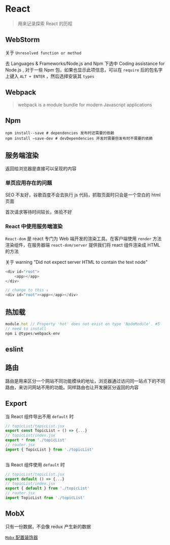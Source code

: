 # React

> 用来记录探索 React 的历程

## WebStorm

关于 `Unresolved function or method`

去 Languages & Frameworks/Node.js and Npm 下选中 Coding assistance for Node.js , 对于一些 Npm 包，如果也显示此项信息，可以在 `require` 后的包名字上键入 `ALT + ENTER` ，然后选择安装其 `types`

## Webpack

> webpack is a module bundle for modern Javascript applications

## Npm

```shell
npm install--save # dependencies 发布时还需要的依赖
npm install –save-dev # devDependencies 开发时需要但发布时不需要的依赖
```

## 服务端渲染

返回给浏览器是直接可以呈现的内容

### 单页应用存在的问题

SEO 不友好，谷歌百度不会去执行 js 代码，抓取页面时只会是一个空白的 html 页面 

首次请求等待时间较长，体验不好

### React 中使用服务端渲染

`React-dom` 是 react 专门为 Web 端开发的渲染工具。在客户端使用 `render` 方法渲染组件，在服务器端 `react-dom/server` 提供我们将 react 组件渲染成 HTML 的方法 

关于 warning  "Did not expect server HTML to contain the text node"

```js
<div id="root">
    <app></app>
</div>

// change to this ↓
<div id="root"><app></app></div>

```

## 热加载

```js
module.hot // Property 'hot' does not exist on type 'NodeModule'. #5
// need to install
npm i @types/webpack-env
```

## eslint



## 路由

路由是用来区分一个网站不同功能模块的地址，浏览器通过访问同一站点下的不同路由，来访问网站不用的功能。同样路由也让开发展区分返回的内容



## Export 

当 React 组件导出不用 `default` 时

```js
// topicList/topicList.jsx
export const TopicList = () => {...}
// topicList/index.jsx
export * from './topicList'
// router.jsx
import { TopicList } from './topicList'
                                
```

当 React 组件使用 `default` 时

```js
// topicList/topicList.jsx
export default () => {...}
// topicList/index.jsx
export { default } from './topicList'
// router.jsx
import TopicList from './topicList'
```

## MobX

只有一份数据，不会像 redux 产生新的数据

 [`Mobx` 配置装饰器](https://cn.mobx.js.org/best/decorators.html)




